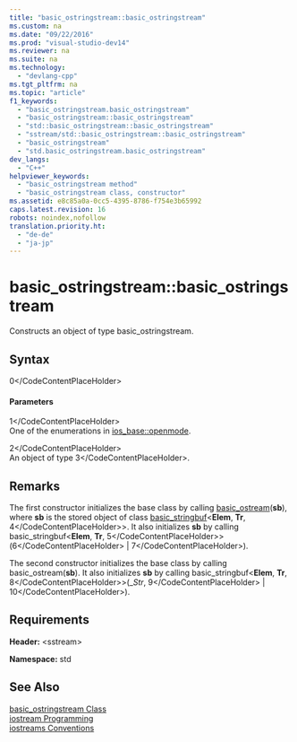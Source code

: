 ```yaml
---
title: "basic_ostringstream::basic_ostringstream"
ms.custom: na
ms.date: "09/22/2016"
ms.prod: "visual-studio-dev14"
ms.reviewer: na
ms.suite: na
ms.technology: 
  - "devlang-cpp"
ms.tgt_pltfrm: na
ms.topic: "article"
f1_keywords: 
  - "basic_ostringstream.basic_ostringstream"
  - "basic_ostringstream::basic_ostringstream"
  - "std::basic_ostringstream::basic_ostringstream"
  - "sstream/std::basic_ostringstream::basic_ostringstream"
  - "basic_ostringstream"
  - "std.basic_ostringstream.basic_ostringstream"
dev_langs: 
  - "C++"
helpviewer_keywords: 
  - "basic_ostringstream method"
  - "basic_ostringstream class, constructor"
ms.assetid: e8c85a0a-0cc5-4395-8786-f754e3b65992
caps.latest.revision: 16
robots: noindex,nofollow
translation.priority.ht: 
  - "de-de"
  - "ja-jp"
---
```

# basic_ostringstream::basic_ostringstream
Constructs an object of type basic_ostringstream.  
  
## Syntax  
  
<CodeContentPlaceHolder>0\</CodeContentPlaceHolder>  
#### Parameters  
 <CodeContentPlaceHolder>1\</CodeContentPlaceHolder>  
 One of the enumerations in [ios_base::openmode](../vs140/ios_base--openmode.md).  
  
 <CodeContentPlaceHolder>2\</CodeContentPlaceHolder>  
 An object of type <CodeContentPlaceHolder>3\</CodeContentPlaceHolder>.  
  
## Remarks  
 The first constructor initializes the base class by calling [basic_ostream](../vs140/basic_ostream-class.md)(**sb**), where **sb** is the stored object of class [basic_stringbuf](../vs140/basic_stringbuf-class.md)<**Elem**, **Tr**, <CodeContentPlaceHolder>4\</CodeContentPlaceHolder>>. It also initializes **sb** by calling basic_stringbuf<**Elem**, **Tr**, <CodeContentPlaceHolder>5\</CodeContentPlaceHolder>>(<CodeContentPlaceHolder>6\</CodeContentPlaceHolder> &#124; <CodeContentPlaceHolder>7\</CodeContentPlaceHolder>).  
  
 The second constructor initializes the base class by calling basic_ostream(**sb**). It also initializes **sb** by calling basic_stringbuf<**Elem**, **Tr**, <CodeContentPlaceHolder>8\</CodeContentPlaceHolder>>(_*Str*, <CodeContentPlaceHolder>9\</CodeContentPlaceHolder> &#124; <CodeContentPlaceHolder>10\</CodeContentPlaceHolder>).  
  
## Requirements  
 **Header:** \<sstream>  
  
 **Namespace:** std  
  
## See Also  
 [basic_ostringstream Class](../vs140/basic_ostringstream-class.md)   
 [iostream Programming](../vs140/iostream-programming.md)   
 [iostreams Conventions](../vs140/iostreams-conventions.md)